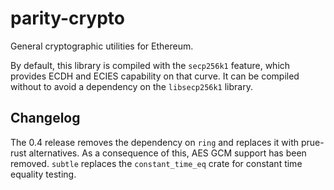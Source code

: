 # parity-crypto

General cryptographic utilities for Ethereum.

By default, this library is compiled with the `secp256k1` feature, which provides ECDH and ECIES capability on that curve. It can be compiled without to avoid a dependency on the `libsecp256k1` library.


## Changelog

The 0.4 release removes the dependency on `ring` and replaces it with prue-rust alternatives. As a consequence of this, AES GCM support has been removed. `subtle` replaces the `constant_time_eq` crate for constant time equality testing.
